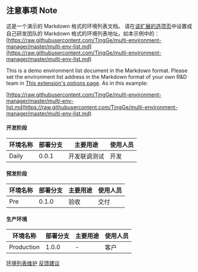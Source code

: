 ## 注意事项 Note

这是一个演示的 Markdown 格式的环境列表文档。
请在[该扩展的选项页](chrome-extension://ehboglklfbenahbjndhnpkicglekincp/options.html)中设置成自己研发团队的 Markdown 格式的环境列表地址。如本示例中的：
[https://raw.githubusercontent.com/TingGe/multi-environment-manager/master/multi-env-list.md](https://raw.githubusercontent.com/TingGe/multi-environment-manager/master/multi-env-list.md)

This is a demo environment list document in the Markdown format.
Please set the environment list address in the Markdown format of your own R&D team in [This extension's options page](chrome-extension://ehboglklfbenahbjndhnpkicglekincp/options.html). As in this example:

[https://raw.githubusercontent.com/TingGe/multi-environment-manager/master/multi-env-list.md(https://raw.githubusercontent.com/TingGe/multi-environment-manager/master/multi-env-list.md)


#### **开发阶段**

| 环境名称 | **部署分支** | **主要用途** | **使用人员** |
| -------- | ------------ | ------------ | ------------ |
| Daily    | 0.0.1        | 开发联调测试 | 开发         |

#### **预发阶段**

| 环境名称                                                     | **部署分支** | **主要用途** | 使用人员 |
| ------------------------------------------------------------ | ------------ | ------------ | ---------------- |
| Pre                               | 0.1.0 | 验收 | 交付      |

#### 生产环境

| 环境名称   | **部署分支** | 主要用途 | 使用人员 |
| ---------- | ------------ | -------- | -------- |
| Production | 1.0.0        | -        | 客户     |

[环境列表维护](https://github.com/TingGe/multi-env-switch/edit/master/multi-env-list.md)
[反馈建议](https://github.com/TingGe/multi-env-switch/issues)

